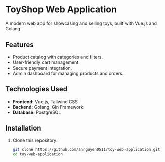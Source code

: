 # ToyShop Web Application  

A modern web app for showcasing and selling toys, built with Vue.js and Golang.

## Features  
- Product catalog with categories and filters.  
- User-friendly cart management.  
- Secure payment integration.  
- Admin dashboard for managing products and orders.  


## Technologies Used  
- **Frontend:** Vue.js, Tailwind CSS  
- **Backend:** Golang, Gin Framework  
- **Database:** PostgreSQL  


## Installation  
1. Clone this repository:  
   ```bash
   git clone https://github.com/annguyen0511/toy-web-application.git
   cd toy-web-application
